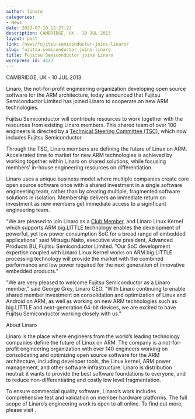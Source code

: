 ```yaml
---
author: linaro
categories:
- News
date: 2013-07-10 12:27:23
description: CAMBRIDGE, UK - 10 JUL 2013
layout: post
link: /news/fujitsu-semiconductor-joins-linaro/
slug: fujitsu-semiconductor-joins-linaro
title: Fujitsu Semiconductor joins Linaro
wordpress_id: 4427
---
```


CAMBRIDGE, UK - 10 JUL 2013

Linaro, the not-for-profit engineering organization developing open source software for the ARM architecture, today announced that Fujitsu Semiconductor Limited has joined Linaro to cooperate on new ARM technologies.

Fujitsu Semiconductor will contribute resources to work together with the resources from existing Linaro members. This shared team of over 100 engineers is directed by a [Technical Steering Committee (TSC)](/about/tsc/), which now includes Fujitsu Semiconductor.

Through the TSC, Linaro members are defining the future of Linux on ARM. Accelerated time to market for new ARM technologies is achieved by working together within Linaro on shared solutions, while focusing members' in-house engineering resources on differentiation.

Linaro uses a unique business model where multiple companies create core open source software once with a shared investment in a single software engineering team, rather than by creating multiple, fragmented software solutions in isolation. Membership delivers an immediate return on investment as new members get immediate access to a significant engineering team.

"We are pleased to join Linaro as a [Club Member](/members), and Linaro Linux Kernel which supports ARM big.LITTLE technology enables the development of powerful, yet low power consumption SoC for a broad range of embedded applications" said Mitsugu Naito, executive vice president, Advanced Products BU, Fujitsu Semiconductor Limited. "Our SoC development expertise coupled with Linaro Linux Kernel works on ARM big.LITTLE processing technology will provide the market with the combined performance and low power required for the next generation of innovative embedded products."

"We are very pleased to welcome Fujitsu Semiconductor as a Linaro member," said George Grey, Linaro CEO. "With Linaro continuing to enable shared member investment on consolidation and optimization of Linux and Android on ARM, as well as working on new ARM technologies such as big.LITTLE and next-generation 64-bit devices, we are excited to have Fujitsu Semiconductor working closely with us."

About Linaro

Linaro is the place where engineers from the world’s leading technology companies define the future of Linux on ARM. The company is a not-for-profit engineering organization with over 140 engineers working on consolidating and optimizing open source software for the ARM architecture, including developer tools, the Linux kernel, ARM power management, and other software infrastructure. Linaro is distribution neutral: it wants to provide the best software foundations to everyone, and to reduce non-differentiating and costly low level fragmentation.

To ensure commercial quality software, Linaro’s work includes comprehensive test and validation on member hardware platforms. The full scope of Linaro’s engineering work is open to all online. To find out more, please visit .